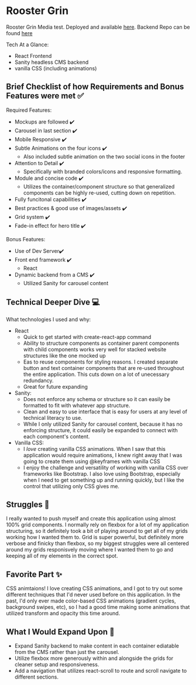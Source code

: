 # Rooster Grin

Rooster Grin Media test. Deployed and available [here](https://alliecaton.github.io/roostergrin-test/).
Backend Repo can be found [here](https://github.com/alliecaton/roostergrin-sanity-cms)

Tech At a Glance:

- React Frontend
- Sanity headless CMS backend
- vanilla CSS (including animations)

## Brief Checklist of how Requirements and Bonus Features were met :white_check_mark:

Required Features:

- Mockups are followed :heavy_check_mark:
- Carousel in last section :heavy_check_mark:
- Mobile Responsive :heavy_check_mark:
- Subtle Animations on the four icons :heavy_check_mark:
  - Also included subtle animation on the two social icons in the footer
- Attention to Detail :heavy_check_mark:
  - Specifically with branded colors/icons and responsive formatting.
- Module and concise code :heavy_check_mark:
  - Utilizes the container/component structure so that generalized components can be highly re-used, cutting down on repetition.
- Fully funcitonal capabilities :heavy_check_mark:
- Best practices & good use of images/assets :heavy_check_mark:
- Grid system :heavy_check_mark:
- Fade-in effect for hero title :heavy_check_mark:

Bonus Features:

- Use of Dev Server:heavy_check_mark:
- Front end framework :heavy_check_mark:
  - React
- Dynamic backend from a CMS :heavy_check_mark:
  - Utilized Sanity for carousel content

## Technical Deeper Dive :computer:

What technologies I used and why:

- React
  - Quick to get started with create-react-app command
  - Ability to structure components as container parent components with child components works very well for stacked website structures like the one mocked up
  - Eas to reuse components for styling reasons. I created separate button and text container components that are re-used throughout the entire application. This cuts down on a lot of unecessary redundancy.
  - Great for future expanding
- Sanity:
  - Does not enforce any schema or structure so it can easily be formatted to fit with whatever app structure.
  - Clean and easy to use interface that is easy for users at any level of technical literacy to use.
  - While I only utilized Sanity for carousel content, because it has no enforcing structure, it could easily be expanded to connect with each component's content.
- Vanilla CSS:
  - I _love_ creating vanilla CSS animations. When I saw that this application would require animations, I knew right away that I was going to create them using @keyframes with vanilla CSS
  - I enjoy the challenge and versatility of working with vanilla CSS over frameworks like Bootstrap. I also love using Bootstrap, especially when I need to get something up and running quickly, but I like the control that utilizing only CSS gives me.

## Struggles :triumph:

I really wanted to push myself and create this application using almost 100% grid components. I normally rely on flexbox for a lot of my application structuring, so it definitely took a bit of playing around to get all of my grids working how I wanted them to. Grid is super powerful, but definitely more verbose and finicky than flexbox, so my biggest struggles were all centered around my grids responisvely moving where I wanted them to go and keeping all of my elements in the correct spot.

## Favorite Part :sparkles:

CSS animtaions! I love creating CSS animations, and I got to try out some different techniques that I'd never used before on this application. In the past, I'd only ever made color-based CSS animations (gradient cycles, background swipes, etc), so I had a good time making some animations that utilized transform and opacity this time around.

## What I Would Expand Upon :muscle:

- Expand Sanity backend to make content in each container ediatable from the CMS rather than just the carousel.
- Utilize flexbox more generously within and alongside the grids for cleaner setup and responsiveness.
- Add a navigation that utilizes react-scroll to route and scroll navigate to different sections.
